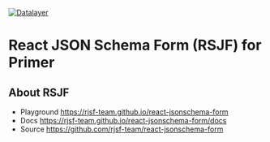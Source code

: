 [![Datalayer](https://assets.datalayer.design/datalayer-25.svg)](https://datalayer.io)

# React JSON Schema Form (RSJF) for Primer

## About RSJF

- Playground https://rjsf-team.github.io/react-jsonschema-form
- Docs https://rjsf-team.github.io/react-jsonschema-form/docs
- Source https://github.com/rjsf-team/react-jsonschema-form
